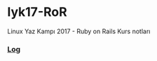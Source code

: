 # lyk17-RoR
Linux Yaz Kampı 2017 - Ruby on Rails Kurs notları
### [Log](https://github.com/abdullahoguk/lyk17-RoR/log.md) 

